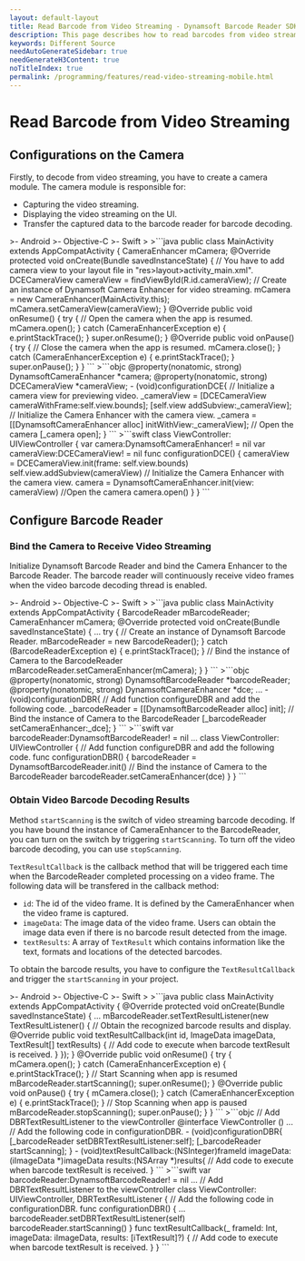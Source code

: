 ```yaml
---
layout: default-layout
title: Read Barcode from Video Streaming - Dynamsoft Barcode Reader SDK
description: This page describes how to read barcodes from video streaming in Dynamsoft Barcode Reader SDK.
keywords: Different Source
needAutoGenerateSidebar: true
needGenerateH3Content: true
noTitleIndex: true
permalink: /programming/features/read-video-streaming-mobile.html
---
```


# Read Barcode from Video Streaming

## Configurations on the Camera

Firstly, to decode from video streaming, you have to create a camera module. The camera module is responsible for:

- Capturing the video streaming.
- Displaying the video streaming on the UI.
- Transfer the captured data to the barcode reader for barcode decoding.

<div class="sample-code-prefix template2"></div>
   >- Android
   >- Objective-C
   >- Swift
   >
>```java
public class MainActivity extends AppCompatActivity {
   CameraEnhancer mCamera;
   @Override
   protected void onCreate(Bundle savedInstanceState) {
      // You have to add camera view to your layout file in "res>layout>activity_main.xml".
      DCECameraView cameraView = findViewById(R.id.cameraView);
      // Create an instance of Dynamsoft Camera Enhancer for video streaming.
      mCamera = new CameraEnhancer(MainActivity.this);
      mCamera.setCameraView(cameraView);
   }
   @Override
   public void onResume() {
      try {
         // Open the camera when the app is resumed.
         mCamera.open();
      } catch (CameraEnhancerException e) {
         e.printStackTrace();
      }
      super.onResume();
   }
   @Override
   public void onPause() {
      try {
         // Close the camera when the app is resumed.
         mCamera.close();
      } catch (CameraEnhancerException e) {
         e.printStackTrace();
      }
      super.onPause();
   }
}
```
>```objc
@property(nonatomic, strong) DynamsoftCameraEnhancer *camera;
@property(nonatomic, strong) DCECameraView *cameraView;
- (void)configurationDCE{
   // Initialize a camera view for previewing video.
   _cameraView = [DCECameraView cameraWithFrame:self.view.bounds];
   [self.view addSubview:_cameraView];
   // Initialize the Camera Enhancer with the camera view.
   _camera = [[DynamsoftCameraEnhancer alloc] initWithView:_cameraView];
   // Open the camera
   [_camera open];
}
```
>```swift
class ViewController: UIViewController {
   var camera:DynamsoftCameraEnhancer! = nil
   var cameraView:DCECameraView! = nil
   func configurationDCE() {
      cameraView = DCECameraView.init(frame: self.view.bounds)
      self.view.addSubview(cameraView)
      // Initialize the Camera Enhancer with the camera view.
      camera = DynamsoftCameraEnhancer.init(view: cameraView)
      //Open the camera
      camera.open()
   }
}
```

## Configure Barcode Reader

### Bind the Camera to Receive Video Streaming

Initialize Dynamsoft Barcode Reader and bind the Camera Enhancer to the Barcode Reader. The barcode reader will continuously receive video frames when the video barcode decoding thread is enabled.

<div class="sample-code-prefix template2"></div>
   >- Android
   >- Objective-C
   >- Swift
   >
>```java
public class MainActivity extends AppCompatActivity {
   BarcodeReader mBarcodeReader;
   CameraEnhancer mCamera;
   @Override
   protected void onCreate(Bundle savedInstanceState) {
      ...
      try {
         // Create an instance of Dynamsoft Barcode Reader.
         mBarcodeReader = new BarcodeReader();
      } catch (BarcodeReaderException e) {
         e.printStackTrace();
      }
      // Bind the instance of Camera to the BarcodeReader
      mBarcodeReader.setCameraEnhancer(mCamera);
   }
}
```
>```objc
@property(nonatomic, strong) DynamsoftBarcodeReader *barcodeReader;
@property(nonatomic, strong) DynamsoftCameraEnhancer *dce;
...
- (void)configurationDBR{
   // Add function configureDBR and add the following code.
   _barcodeReader = [[DynamsoftBarcodeReader alloc] init];
   // Bind the instance of Camera to the BarcodeReader
   [_barcodeReader setCameraEnhancer:_dce];
}
```
>```swift
var barcodeReader:DynamsoftBarcodeReader! = nil
...
class ViewController: UIViewController {
   // Add function configureDBR and add the following code.
   func configurationDBR() {
      barcodeReader = DynamsoftBarcodeReader.init()
      // Bind the instance of Camera to the BarcodeReader
      barcodeReader.setCameraEnhancer(dce)
   }
}
```

### Obtain Video Barcode Decoding Results

Method `startScanning` is the switch of video streaming barcode decoding. If you have bound the instance of CameraEnhancer to the BarcodeReader, you can turn on the switch by triggering `startScanning`. To turn off the video barcode decoding, you can use `stopScanning`.

`TextResultCallback` is the callback method that will be triggered each time when the BarcodeReader completed processing on a video frame. The following data will be transfered in the callback method:

- `id`: The id of the video frame. It is defined by the CameraEnhancer when the video frame is captured.
- `imageData`: The image data of the video frame. Users can obtain the image data even if there is no barcode result detected from the image.
- `textResults`: A array of `TextResult` which contains information like the text, formats and locations of the detected barcodes.

To obtain the barcode results, you have to configure the `TextResultCallback` and trigger the `startScanning` in your project.

<div class="sample-code-prefix template2"></div>
   >- Android
   >- Objective-C
   >- Swift
   >
>```java
public class MainActivity extends AppCompatActivity {
   @Override
   protected void onCreate(Bundle savedInstanceState) {
      ...
      mBarcodeReader.setTextResultListener(new TextResultListener() {
         // Obtain the recognized barcode results and display.
         @Override
         public void textResultCallback(int id, ImageData imageData, TextResult[] textResults) {
            // Add code to execute when barcode textResult is received.
         }
      });
   }
   @Override
   public void onResume() {
      try {
         mCamera.open();
      } catch (CameraEnhancerException e) {
         e.printStackTrace();
      }
      // Start Scanning when app is resumed
      mBarcodeReader.startScanning();
      super.onResume();
   }
   @Override
   public void onPause() {
      try {
         mCamera.close();
      } catch (CameraEnhancerException e) {
         e.printStackTrace();
      }
      // Stop Scanning when app is paused
      mBarcodeReader.stopScanning();
      super.onPause();
   }
}
```
>```objc
// Add DBRTextResultListener to the viewController
@interface ViewController ()<DBRTextResultListener>
...
// Add the following code in configurationDBR.
- (void)configurationDBR{
   [_barcodeReader setDBRTextResultListener:self];
   [_barcodeReader startScanning];
}
- (void)textResultCallback:(NSInteger)frameId imageData:(iImageData *)imageData results:(NSArray<iTextResult *> *)results{
   // Add code to execute when barcode textResult is received.
}
```
>```swift
var barcodeReader:DynamsoftBarcodeReader! = nil
...
// Add DBRTextResultListener to the viewController
class ViewController: UIViewController, DBRTextResultListener {
   // Add the following code in configurationDBR.
   func configurationDBR() {
      ...
      barcodeReader.setDBRTextResultListener(self)
      barcodeReader.startScanning()
   }
   func textResultCallback(_ frameId: Int, imageData: iImageData, results: [iTextResult]?) {
      // Add code to execute when barcode textResult is received.
   }
}
```
